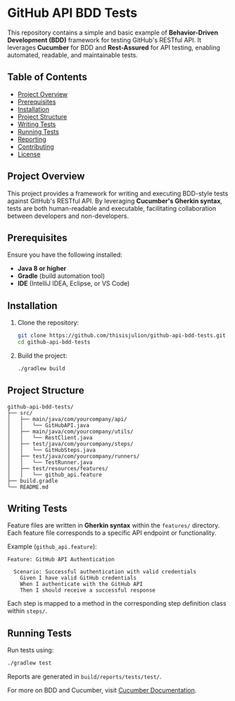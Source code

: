 # GitHub API BDD Tests

This repository contains a simple and basic example of **Behavior-Driven Development (BDD)** framework for testing GitHub's RESTful API. It leverages **Cucumber** for BDD and **Rest-Assured** for API testing, enabling automated, readable, and maintainable tests.

## Table of Contents

- [Project Overview](#project-overview)
- [Prerequisites](#prerequisites)
- [Installation](#installation)
- [Project Structure](#project-structure)
- [Writing Tests](#writing-tests)
- [Running Tests](#running-tests)
- [Reporting](#reporting)
- [Contributing](#contributing)
- [License](#license)

## Project Overview

This project provides a framework for writing and executing BDD-style tests against GitHub's RESTful API. By leveraging **Cucumber's Gherkin syntax**, tests are both human-readable and executable, facilitating collaboration between developers and non-developers.

## Prerequisites

Ensure you have the following installed:

- **Java 8 or higher**
- **Gradle** (build automation tool)
- **IDE** (IntelliJ IDEA, Eclipse, or VS Code)

## Installation

1. Clone the repository:

   ```sh
   git clone https://github.com/thisisjulion/github-api-bdd-tests.git
   cd github-api-bdd-tests
   ```

2. Build the project:

   ```sh
   ./gradlew build
   ```

## Project Structure

```
github-api-bdd-tests/
├── src/
│   ├── main/java/com/yourcompany/api/
│   │   └── GitHubAPI.java
│   ├── main/java/com/yourcompany/utils/
│   │   └── RestClient.java
│   ├── test/java/com/yourcompany/steps/
│   │   └── GitHubSteps.java
│   ├── test/java/com/yourcompany/runners/
│   │   └── TestRunner.java
│   ├── test/resources/features/
│   │   └── github_api.feature
├── build.gradle
└── README.md
```

## Writing Tests

Feature files are written in **Gherkin syntax** within the `features/` directory. Each feature file corresponds to a specific API endpoint or functionality.

Example (`github_api.feature`):

```gherkin
Feature: GitHub API Authentication

  Scenario: Successful authentication with valid credentials
    Given I have valid GitHub credentials
    When I authenticate with the GitHub API
    Then I should receive a successful response
```

Each step is mapped to a method in the corresponding step definition class within `steps/`.

## Running Tests

Run tests using:

```sh
./gradlew test
```

Reports are generated in `build/reports/tests/test/`.


For more on BDD and Cucumber, visit [Cucumber Documentation](https://cucumber.io/docs/guides/10-minute-tutorial/).
